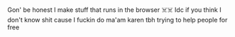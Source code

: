Gon' be honest I make stuff that runs in the browser ☠️☠️
Idc if you think I don't know shit cause I fuckin do ma'am karen
tbh trying to help people for free
